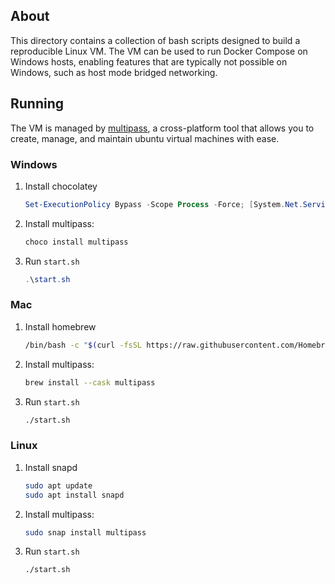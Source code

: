 ## About
This directory contains a collection of bash scripts designed to build a reproducible Linux VM. The VM can be used to run Docker Compose on Windows hosts, enabling features that are typically not possible on Windows, such as host mode bridged networking.

## Running
The VM is managed by [multipass](https://multipass.run/docs), a cross-platform tool that allows you to create, manage, and maintain ubuntu virtual machines with ease.

### Windows
1. Install chocolatey    
    ```powershell
    Set-ExecutionPolicy Bypass -Scope Process -Force; [System.Net.ServicePointManager]::SecurityProtocol = [System.Net.ServicePointManager]::SecurityProtocol -bor 3072; iex ((New-Object System.Net.WebClient).DownloadString('https://chocolatey.org/install.ps1'))
    ```
2. Install multipass:
    ```powershell
    choco install multipass
    ```
3. Run `start.sh`
    ```powershell
    .\start.sh
    ```

### Mac
1. Install homebrew    
    ```bash
    /bin/bash -c "$(curl -fsSL https://raw.githubusercontent.com/Homebrew/install/HEAD/install.sh)"
    ```
2. Install multipass:
    ```bash
    brew install --cask multipass
    ```
3. Run `start.sh`
    ```bash
    ./start.sh
    ```

### Linux
1. Install snapd
    ```bash
    sudo apt update
    sudo apt install snapd
    ```
2. Install multipass:
    ```bash
    sudo snap install multipass
    ```
3. Run `start.sh`
    ```bash
    ./start.sh
    ```